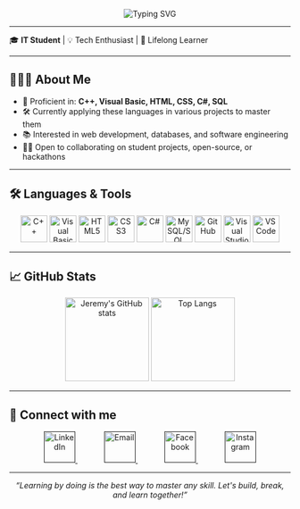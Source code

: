 <p align="center">
  <img src="https://readme-typing-svg.demolab.com?font=Fira+Code&weight=1000&size=32&pause=2000&color=87CEEB&center=true&vCenter=true&width=435&lines=Hello+World%2C+I'm+Jeremy!;" alt="Typing SVG" />
</p>

---

🎓 **IT Student** | 💡 Tech Enthusiast | 🚀 Lifelong Learner

---

## 🧑🏻‍💻 About Me

- 🎯 Proficient in: **C++, Visual Basic, HTML, CSS, C#, SQL**
- 🛠️ Currently applying these languages in various projects to master them
- 📚 Interested in web development, databases, and software engineering
- 🤝🏼 Open to collaborating on student projects, open-source, or hackathons

---

## 🛠️ Languages & Tools

<span>
  <p align="center">
  <img src="https://cdn.jsdelivr.net/gh/devicons/devicon/icons/cplusplus/cplusplus-original.svg" alt="C++" width="48" height="48"/>
  <img src="https://cdn.jsdelivr.net/gh/devicons/devicon/icons/visualbasic/visualbasic-original.svg" alt="Visual Basic" width="48" height="48"/>
  <img src="https://cdn.jsdelivr.net/gh/devicons/devicon/icons/html5/html5-original.svg" alt="HTML5" width="48" height="48"/>
  <img src="https://cdn.jsdelivr.net/gh/devicons/devicon/icons/css3/css3-original.svg" alt="CSS3" width="48" height="48"/>
  <img src="https://cdn.jsdelivr.net/gh/devicons/devicon/icons/csharp/csharp-original.svg" alt="C#" width="48" height="48"/>
  <img src="https://cdn.jsdelivr.net/gh/devicons/devicon/icons/mysql/mysql-original.svg" alt="MySQL/SQL" width="48" height="48"/>
  <img src="https://cdn.jsdelivr.net/gh/devicons/devicon/icons/github/github-original.svg" alt="GitHub" width="48" height="48"/>
  <img src="https://cdn.jsdelivr.net/gh/devicons/devicon/icons/visualstudio/visualstudio-plain.svg" alt="Visual Studio" width="48" height="48"/>
  <img src="https://cdn.jsdelivr.net/gh/devicons/devicon/icons/vscode/vscode-original.svg" alt="VSCode" width="48" height="48"/>
  </p>
</span>

---

## 📈 GitHub Stats
<p align="center">
  <img src="https://github-readme-stats.vercel.app/api?username=Jeremy-06&show_icons=true&cache_seconds=1800&theme=radical" alt="Jeremy's GitHub stats" height="150"/>
  <img src="https://github-readme-stats.vercel.app/api/top-langs/?username=Jeremy-06&layout=compact&cache_seconds=1800&theme=radical" alt="Top Langs" height="150"/>
</p>

---

## 🔗 Connect with me

<p align="center">
  <a href="" title="LinkedIn" style="margin: 0 24px;">
    <img src="https://skillicons.dev/icons?i=linkedin" alt="LinkedIn" width="56" height="56" />
  </a>
  <a href="" title="Email" style="margin: 0 24px;">
    <img src="https://skillicons.dev/icons?i=gmail" alt="Email" width="56" height="56" />
  </a>
  <a href="" title="Facebook" style="margin: 0 24px;">
    <img src="https://img.icons8.com/color/96/000000/facebook-new.png" alt="Facebook" width="56" height="56" />
  </a>
  <a href="" title="Instagram" style="margin: 0 24px;">
    <img src="https://skillicons.dev/icons?i=instagram" alt="Instagram" width="56" height="56" />
  </a>
</p>


---

<p align="center"><em>“Learning by doing is the best way to master any skill. Let's build, break, and learn together!”</em></p>

